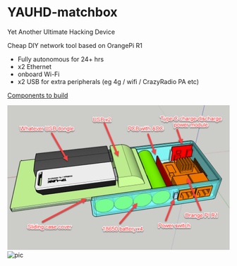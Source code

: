 # YAUHD-matchbox

Yet Another Ultimate Hacking Device 

Cheap DIY network tool based on OrangePi R1

* Fully autonomous for 24+ hrs
* x2 Ethernet
* onboard Wi-Fi
* x2 USB for extra peripherals (eg 4g / wifi / CrazyRadio PA etc)

[Components to build](https://github.com/J-Run/YAUHD-matchbox/wiki/BOM)

![pic](https://raw.githubusercontent.com/J-Run/YAUHD-matchbox/master/images/preview_v2.png)
![pic](https://raw.githubusercontent.com/J-Run/YAUHD-matchbox/master/images/yauhd_anim.gif)
